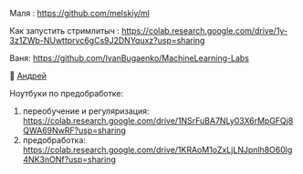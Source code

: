 Маля : https://github.com/melskiy/ml

Как запустить стримлитыч : https://colab.research.google.com/drive/1y-3z1ZWb-NUwttprvc6gCs9J2DNYquxz?usp=sharing

Ваня: https://github.com/IvanBugaenko/MachineLearning-Labs

🍉 [Андрей](https://github.com/ledi-bruh/ml-labs)

Ноутбуки по предобработке:
1. переобучение и регуляризация: https://colab.research.google.com/drive/1NSrFuBA7NLy03X6rMpGFQj8QWA69NwRF?usp=sharing
2. предобработка: https://colab.research.google.com/drive/1KRAoM1oZxLjLNJpnlh8O60lg4NK3nONf?usp=sharing
